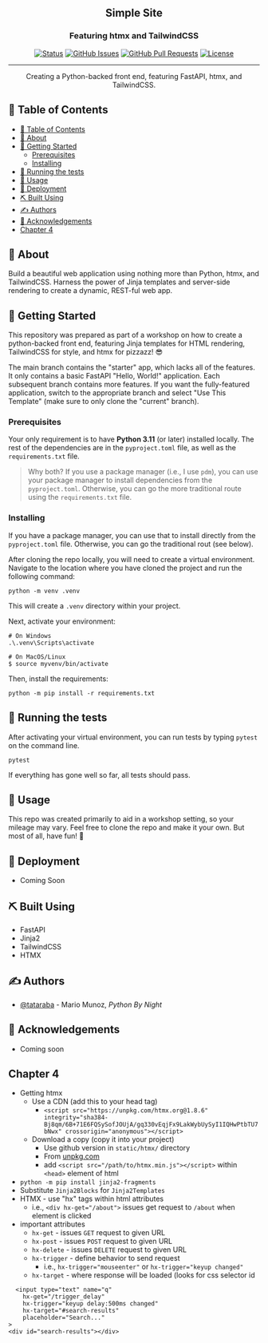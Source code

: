 <!-- <p align="center">
  <a href="" rel="noopener">
 <img width=200px height=200px src="https://i.imgur.com/6wj0hh6.jpg" alt="Project logo"></a>
</p> -->

<h2 align="center">Simple Site</h2>
<h3 align="center">Featuring htmx and TailwindCSS</h3>

<div align="center">

[![Status](https://img.shields.io/badge/status-active-success.svg)]()
[![GitHub Issues](https://img.shields.io/github/issues/kylelobo/The-Documentation-Compendium.svg)](https://github.com/kylelobo/The-Documentation-Compendium/issues)
[![GitHub Pull Requests](https://img.shields.io/github/issues-pr/kylelobo/The-Documentation-Compendium.svg)](https://github.com/kylelobo/The-Documentation-Compendium/pulls)
[![License](https://img.shields.io/badge/license-MIT-blue.svg)](/LICENSE)

</div>

---

<p align="center"> Creating a Python-backed front end, featuring FastAPI, htmx, and TailwindCSS.
    <br>
</p>

## 📝 Table of Contents

- [📝 Table of Contents](#-table-of-contents)
- [🧐 About ](#-about-)
- [🏁 Getting Started ](#-getting-started-)
  - [Prerequisites](#prerequisites)
  - [Installing](#installing)
- [🔧 Running the tests ](#-running-the-tests-)
- [🎈 Usage ](#-usage-)
- [🚀 Deployment ](#-deployment-)
- [⛏️ Built Using ](#️-built-using-)
- [✍️ Authors ](#️-authors-)
- [🎉 Acknowledgements ](#-acknowledgements-)
- [Chapter 4](#chapter-4)

## 🧐 About <a name = "about"></a>

Build a beautiful web application using nothing more than Python, htmx, and TailwindCSS. Harness the power of Jinja templates and server-side rendering to create a dynamic, REST-ful web app.

## 🏁 Getting Started <a name = "getting_started"></a>

This repository was prepared as part of a workshop on how to create a python-backed front end, featuring Jinja templates for HTML rendering, TailwindCSS for style, and htmx for pizzazz! 😎

The main branch contains the "starter" app, which lacks all of the features. It only contains a basic FastAPI "Hello, World!" application. Each subsequent branch contains more features. If you want the fully-featured application, switch to the appropriate branch and select "Use This Template" (make sure to only clone the "current" branch).

### Prerequisites

Your only requirement is to have **Python 3.11** (or later) installed locally. The rest of the dependencies are in the `pyproject.toml` file, as well as the `requirements.txt` file.

> Why both? If you use a package manager (i.e., I use `pdm`), you can use your package manager to install dependencies from the `pyproject.toml`. Otherwise, you can go the more traditional route using the `requirements.txt` file.

### Installing

If you have a package manager, you can use that to install directly from the `pyproject.toml` file. Otherwise, you can go the traditional rout (see below).

After cloning the repo locally, you will need to create a virtual environment. Navigate to the location where you have cloned the project and run the following command:

```
python -m venv .venv
```

This will create a `.venv` directory within your project.

Next, activate your environment:

```
# On Windows
.\.venv\Scripts\activate

# On MacOS/Linux
$ source myvenv/bin/activate
```

Then, install the requirements:
```
python -m pip install -r requirements.txt
```


## 🔧 Running the tests <a name = "tests"></a>

After activating your virtual environment, you can run tests by typing `pytest` on the command line.

```
pytest
```

If everything has gone well so far, all tests should pass.

## 🎈 Usage <a name="usage"></a>

This repo was created primarily to aid in a workshop setting, so your mileage may vary. Feel free to clone the repo and make it your own. But most of all, have fun! 🥳

## 🚀 Deployment <a name = "deployment"></a>

- Coming Soon

## ⛏️ Built Using <a name = "built_using"></a>

- FastAPI
- Jinja2
- TailwindCSS
- HTMX


## ✍️ Authors <a name = "authors"></a>

- [@tataraba](https://github.com/tataraba) - Mario Munoz, _Python By Night_


## 🎉 Acknowledgements <a name = "acknowledgement"></a>

- Coming soon


## Chapter 4

- Getting htmx
  - Use a CDN (add this to your head tag)
    - `<script src="https://unpkg.com/htmx.org@1.8.6" integrity="sha384-Bj8qm/6B+71E6FQSySofJOUjA/gq330vEqjFx9LakWybUySyI1IQHwPtbTU7bNwx" crossorigin="anonymous"></script>`
  - Download a copy (copy it into your project)
    - Use github version in `static/htmx/` directory
    - From [unpkg.com](https://unpkg.com/htmx.org/dist/htmx.min.js)
    - add `<script src="/path/to/htmx.min.js"></script>` within `<head>` element of html
- `python -m pip install jinja2-fragments`
- Substitute `Jinja2Blocks` for `Jinja2Templates`
- HTMX - use "hx" tags within html attributes
  - i.e., `<div hx-get="/about">` issues get request to `/about` when element is clicked
- important attributes
  - `hx-get` - issues `GET` request to given URL
  - `hx-post` - issues `POST` request to given URL
  - `hx-delete` - issues `DELETE` request to given URL
  - `hx-trigger` - define behavior to send request
    - i.e., `hx-trigger="mouseenter"` or `hx-trigger="keyup changed"`
  - `hx-target` - where response will be loaded (looks for css selector id
```
  <input type="text" name="q"
    hx-get="/trigger_delay"
    hx-trigger="keyup delay:500ms changed"
    hx-target="#search-results"
    placeholder="Search..."
>
<div id="search-results"></div>
```
